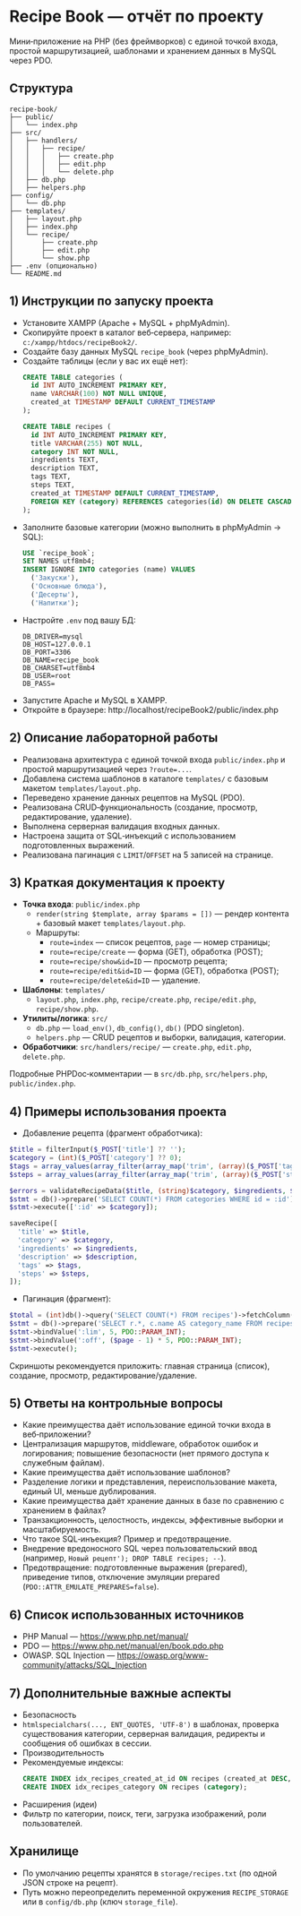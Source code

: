 # Recipe Book — отчёт по проекту

Мини‑приложение на PHP (без фреймворков) с единой точкой входа, простой маршрутизацией, шаблонами и хранением данных в MySQL через PDO.

## Структура
```
recipe-book/
├── public/
│   └── index.php
├── src/
│   ├── handlers/
│   │   ├── recipe/
│   │   │   ├── create.php
│   │   │   ├── edit.php
│   │   │   └── delete.php
│   ├── db.php
│   ├── helpers.php
├── config/
│   └── db.php
├── templates/
│   ├── layout.php
│   ├── index.php
│   └── recipe/
│       ├── create.php
│       ├── edit.php
│       └── show.php
├── .env (опционально)
└── README.md
```

## 1) Инструкции по запуску проекта

- Установите XAMPP (Apache + MySQL + phpMyAdmin).
- Скопируйте проект в каталог веб‑сервера, например: `c:/xampp/htdocs/recipeBook2/`.
- Создайте базу данных MySQL `recipe_book` (через phpMyAdmin).
- Создайте таблицы (если у вас их ещё нет):
  ```sql
  CREATE TABLE categories (
    id INT AUTO_INCREMENT PRIMARY KEY,
    name VARCHAR(100) NOT NULL UNIQUE,
    created_at TIMESTAMP DEFAULT CURRENT_TIMESTAMP
  );

  CREATE TABLE recipes (
    id INT AUTO_INCREMENT PRIMARY KEY,
    title VARCHAR(255) NOT NULL,
    category INT NOT NULL,
    ingredients TEXT,
    description TEXT,
    tags TEXT,
    steps TEXT,
    created_at TIMESTAMP DEFAULT CURRENT_TIMESTAMP,
    FOREIGN KEY (category) REFERENCES categories(id) ON DELETE CASCADE
  );
  ```
- Заполните базовые категории (можно выполнить в phpMyAdmin → SQL):
  ```sql
  USE `recipe_book`;
  SET NAMES utf8mb4;
  INSERT IGNORE INTO categories (name) VALUES
    ('Закуски'),
    ('Основные блюда'),
    ('Десерты'),
    ('Напитки');
  ```
- Настройте `.env` под вашу БД:
  ```dotenv
  DB_DRIVER=mysql
  DB_HOST=127.0.0.1
  DB_PORT=3306
  DB_NAME=recipe_book
  DB_CHARSET=utf8mb4
  DB_USER=root
  DB_PASS=
  ```
- Запустите Apache и MySQL в XAMPP.
- Откройте в браузере: http://localhost/recipeBook2/public/index.php

## 2) Описание лабораторной работы

- Реализована архитектура с единой точкой входа `public/index.php` и простой маршрутизацией через `?route=...`.
- Добавлена система шаблонов в каталоге `templates/` с базовым макетом `templates/layout.php`.
- Переведено хранение данных рецептов на MySQL (PDO).
- Реализована CRUD‑функциональность (создание, просмотр, редактирование, удаление).
- Выполнена серверная валидация входных данных.
- Настроена защита от SQL‑инъекций с использованием подготовленных выражений.
- Реализована пагинация с `LIMIT`/`OFFSET` на 5 записей на странице.

## 3) Краткая документация к проекту

- **Точка входа**: `public/index.php`
  - `render(string $template, array $params = [])` — рендер контента + базовый макет `templates/layout.php`.
  - Маршруты:
    - `route=index` — список рецептов, `page` — номер страницы;
    - `route=recipe/create` — форма (GET), обработка (POST);
    - `route=recipe/show&id=ID` — просмотр рецепта;
    - `route=recipe/edit&id=ID` — форма (GET), обработка (POST);
    - `route=recipe/delete&id=ID` — удаление.
- **Шаблоны**: `templates/`
  - `layout.php`, `index.php`, `recipe/create.php`, `recipe/edit.php`, `recipe/show.php`.
- **Утилиты/логика**: `src/`
  - `db.php` — `load_env()`, `db_config()`, `db()` (PDO singleton).
  - `helpers.php` — CRUD рецептов и выборки, валидация, категории.
- **Обработчики**: `src/handlers/recipe/` — `create.php`, `edit.php`, `delete.php`.

Подробные PHPDoc‑комментарии — в `src/db.php`, `src/helpers.php`, `public/index.php`.

## 4) Примеры использования проекта

- Добавление рецепта (фрагмент обработчика):
```php
$title = filterInput($_POST['title'] ?? '');
$category = (int)($_POST['category'] ?? 0);
$tags = array_values(array_filter(array_map('trim', (array)($_POST['tags'] ?? []))));
$steps = array_values(array_filter(array_map('trim', (array)($_POST['steps'] ?? []))));

$errors = validateRecipeData($title, (string)$category, $ingredients, $description, $steps);
$stmt = db()->prepare('SELECT COUNT(*) FROM categories WHERE id = :id');
$stmt->execute([':id' => $category]);

saveRecipe([
  'title' => $title,
  'category' => $category,
  'ingredients' => $ingredients,
  'description' => $description,
  'tags' => $tags,
  'steps' => $steps,
]);
```

- Пагинация (фрагмент):
```php
$total = (int)db()->query('SELECT COUNT(*) FROM recipes')->fetchColumn();
$stmt = db()->prepare('SELECT r.*, c.name AS category_name FROM recipes r LEFT JOIN categories c ON c.id = r.category ORDER BY r.created_at DESC, r.id DESC LIMIT :lim OFFSET :off');
$stmt->bindValue(':lim', 5, PDO::PARAM_INT);
$stmt->bindValue(':off', ($page - 1) * 5, PDO::PARAM_INT);
$stmt->execute();
```

Скриншоты рекомендуется приложить: главная страница (список), создание, просмотр, редактирование/удаление.

## 5) Ответы на контрольные вопросы

- Какие преимущества даёт использование единой точки входа в веб‑приложении?
 - Централизация маршрутов, middleware, обработок ошибок и логирования; повышение безопасности (нет прямого доступа к служебным файлам).
- Какие преимущества даёт использование шаблонов?
 - Разделение логики и представления, переиспользование макета, единый UI, меньше дублирования.
- Какие преимущества даёт хранение данных в базе по сравнению с хранением в файлах?
 - Транзакционность, целостность, индексы, эффективные выборки и масштабируемость.
- Что такое SQL‑инъекция? Пример и предотвращение.
 - Внедрение вредоносного SQL через пользовательский ввод (например, `Новый рецепт'); DROP TABLE recipes; --`).
 - Предотвращение: подготовленные выражения (prepared), приведение типов, отключение эмуляции prepared (`PDO::ATTR_EMULATE_PREPARES=false`).

## 6) Список использованных источников

- PHP Manual — https://www.php.net/manual/
- PDO — https://www.php.net/manual/en/book.pdo.php
- OWASP. SQL Injection — https://owasp.org/www-community/attacks/SQL_Injection

## 7) Дополнительные важные аспекты

- Безопасность
 - `htmlspecialchars(..., ENT_QUOTES, 'UTF-8')` в шаблонах, проверка существования категории, серверная валидация, редиректы и сообщения об ошибках в сессии.
- Производительность
 - Рекомендуемые индексы:
   ```sql
   CREATE INDEX idx_recipes_created_at_id ON recipes (created_at DESC, id DESC);
   CREATE INDEX idx_recipes_category ON recipes (category);
   ```
- Расширения (идеи)
 - Фильтр по категории, поиск, теги, загрузка изображений, роли пользователей.

## Хранилище
- По умолчанию рецепты хранятся в `storage/recipes.txt` (по одной JSON строке на рецепт).
- Путь можно переопределить переменной окружения `RECIPE_STORAGE` или в `config/db.php` (ключ `storage_file`).
